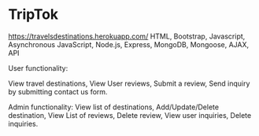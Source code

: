 # TripTok
https://travelsdestinations.herokuapp.com/ 
HTML, Bootstrap, Javascript, Asynchronous JavaScript, Node.js, Express, MongoDB, Mongoose, AJAX, API

User functionality:

View travel destinations,
View User reviews,
Submit a review,
Send inquiry by submitting contact us form.

Admin functionality:
View list of destinations,
Add/Update/Delete destination,
View List of reviews,
Delete review,
View user inquiries, 
Delete inquiries.

